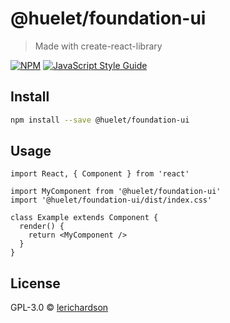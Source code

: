 # @huelet/foundation-ui

> Made with create-react-library

[![NPM](https://img.shields.io/npm/v/@huelet/foundation-ui.svg)](https://www.npmjs.com/package/@huelet/foundation-ui) [![JavaScript Style Guide](https://img.shields.io/badge/code_style-standard-brightgreen.svg)](https://standardjs.com)

## Install

```bash
npm install --save @huelet/foundation-ui
```

## Usage

```tsx
import React, { Component } from 'react'

import MyComponent from '@huelet/foundation-ui'
import '@huelet/foundation-ui/dist/index.css'

class Example extends Component {
  render() {
    return <MyComponent />
  }
}
```

## License

GPL-3.0 © [lerichardson](https://github.com/lerichardson)
